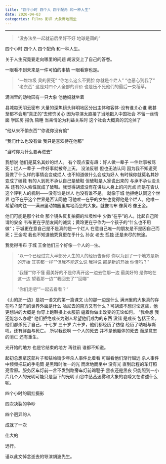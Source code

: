```yaml
---
title: "四个小时 四个人 四个配角 和一种人生"
date: 2020-04-03
categories: Films 影评 大象席地而坐
---
```


---

> “没办法坐一起就前后坐好不好
> 地球是圆的”

四个小时 四个人 四个配角 和一种人生。

关于人生究竟要走向哪里的问题 胡波交上了自己的答卷。

一眼看不到未来是一件可怕的事情 一眼看穿也是。
> “一堆垃圾 臭的要死”
> “你怎么这么不要脸 你就是个烂人”
> “也恶心到我了”
> “老东西”
> 这是对四个人全部的评价 也是压不死他们的最后一束稻草。

满洲里的动物园有一只大象 他他妈就坐着

县城每天阴云密布 大量的深焦镜头鲜明地区分出主体和客体-没有谁关心谁 我甚至都不会用“真正的”去修饰关心 因为导演太直接了当地戳入中国社会 不留一丝情面 学区房 报仇 陪睡 当亲情沦为利益关系时 这个社会大概真的沉沦掉了

“他从来不偷东西”“你说你没有偷”

“我们什么也没有做 我只是喜欢待在他那”

“当时你为什么要再进去”

我想说 他们是莫名其妙的烂人。 有个观点蛮有趣：好人做一辈子 一件烂事被骂死；烂人一辈子 一件好事就被夸上天。 没法反驳 但也无法认同 因为我不知道究竟做了什么样的事情会变成烂人 也不知道做什么会成为好人 有时候你就莫名其妙变成了破鞋 有的人到死不承认自己是破鞋 但破鞋是人家说出来的 与承不承认没关系 还有的人索性就成了破鞋。我觉得胡波没有在讲烂人身上的闪光点 而是在否认这个评判人的机制——没有谁是烂人 也没有谁不是。 就像于城 他拒绝认同这个世界 也不在乎这个世界是否认同他 可他唯一在乎的女生也觉得他是个烂人。他唯一希望和向往——满洲里动物园里席地而坐的大象。就像韦布 像黄玲 像王金。

他们可能是那个社会 那个镜头反复拍摄的垃圾堆中 少数“在乎”的人。比起自己所谓的安全  韦布更在乎朋友间的诚实；黄玲更在乎作为一个孩子的“什么也不用做“；于城更在意自己是不是真的是一个烂人 在意自己唯一的朋友是不是因自己而死；王金呢 我也不知道他究竟更在乎什么 孙女 老去 孤独 还是未尽的旅途。

我觉得韦布 于城 王金他们三个好像一个人的一生。

> ”以一个已经过完大半部分人生的人的经历告诉你 你以为到了一个地方是新的开始 其实都一样“"但我不能这么说 我得说 那是新的开始 你懂吗？"
>
> ”我懂“”你不懂 最美好的不是你离开这一边去往那一边 最美好的 是你站在这一边 望着那一边“”我回去了“”回哪“
>
> ”你们走吧“”一起去看看？“

《山的那一边》是初一语文的第一篇课文 山的那一边是什么 满洲里的大象真的存在吗？楚门的世界外面是什么 哈尼去的南方又有什么？可胡波不想讨论这些，他更想讲的大概是 你穿上跑鞋换上衣服前 逼着你做出改变的无论如何。 ”我会想 我还能怎么办呢“ 他们拒绝成长为别人希望他们成为的东西 没错 是成长 包括王金。 他们都杀死了自己，十七岁 三十岁 六十岁，他们都经历了彷徨 经历了呐喊与嘶吼，还有鲜血与死亡。 所以我说啊 一个人的死去 并不是他躯体的死去 而是意志的消亡 还有重生。

光开始的地方 也是它结束的地方 再往前 谁都不知道。

起初总想拿这部片子和牯岭街少年杀人事件比着看 可越看他们渐行越远 杀人事件中频频把玩的手电筒 是黑暗时唯一的光 而席地而坐中 没有光 直到启程的车灯照亮雪原。服务区车灯前一言不发到路旁车灯前踢毽子 黑夜还是黑夜 只能照到一小片几个人的光明可能只是当下的光明 山谷中丛丛迷雾和大象的哀嚎又在讲述什么呢。

四个小时的肩扛摄影

四次决裂的争吵

四个迥异的人

成就了一次

伟大的

远行。

谨以此文悼念逝去的导演胡波先生。
